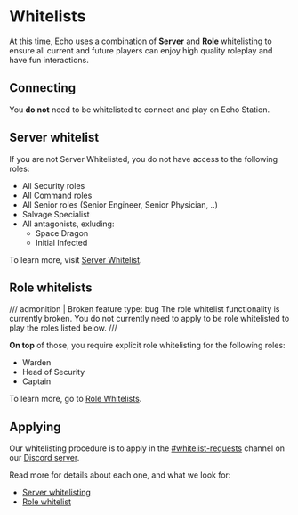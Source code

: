 
# Whitelists

At this time, Echo uses a combination of **Server** and **Role** whitelisting to ensure all current and future players can enjoy high quality roleplay and have fun interactions.

## Connecting

You **do not** need to be whitelisted to connect and play on Echo Station.

## Server whitelist

If you are not Server Whitelisted, you do not have access to the following roles:

- All Security roles
- All Command roles
- All Senior roles (Senior Engineer, Senior Physician, ..)
- Salvage Specialist
- All antagonists, exluding:
    - Space Dragon
    - Initial Infected

To learn more, visit [Server Whitelist](./server-whitelist.md).

## Role whitelists

/// admonition | Broken feature
    type: bug
The role whitelist functionality is currently broken. You do not currently need to apply to be role whitelisted to play the roles listed below.
///

**On top** of those, you require explicit role whitelisting for the following roles:

- Warden
- Head of Security
- Captain

To learn more, go to [Role Whitelists](./role-whitelist.md).


## Applying

Our whitelisting procedure is to apply in the [#whitelist-requests](https://discord.com/channels/1263024087647649853/1265048080856780892) channel on our [Discord server](https://discord.gg/u3qKDyrDFQ).

Read more for details about each one, and what we look for:

- [Server whitelisting](./server-whitelist.md)
- [Role whitelist](./role-whitelist.md)